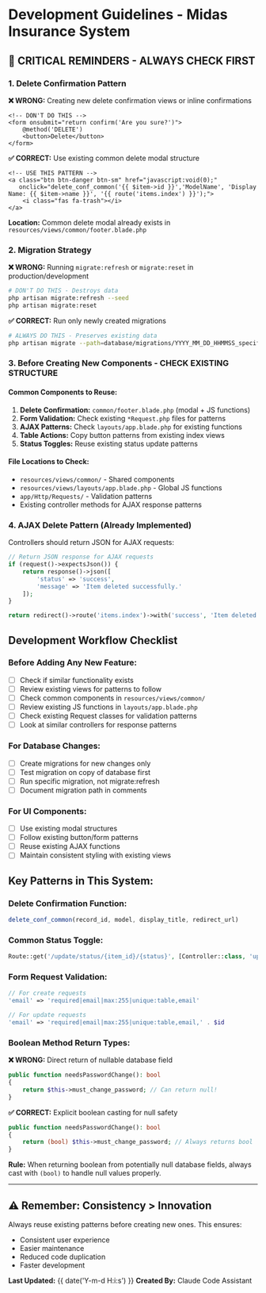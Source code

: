 # Development Guidelines - Midas Insurance System

## 🚨 **CRITICAL REMINDERS - ALWAYS CHECK FIRST** 

### **1. Delete Confirmation Pattern**
**❌ WRONG:** Creating new delete confirmation views or inline confirmations
```blade
<!-- DON'T DO THIS -->
<form onsubmit="return confirm('Are you sure?')">
    @method('DELETE')
    <button>Delete</button>
</form>
```

**✅ CORRECT:** Use existing common delete modal structure
```blade
<!-- USE THIS PATTERN -->
<a class="btn btn-danger btn-sm" href="javascript:void(0);" 
   onclick="delete_conf_common('{{ $item->id }}','ModelName', 'Display Name: {{ $item->name }}', '{{ route('items.index') }}');">
    <i class="fas fa-trash"></i>
</a>
```

**Location:** Common delete modal already exists in `resources/views/common/footer.blade.php`

### **2. Migration Strategy**
**❌ WRONG:** Running `migrate:refresh` or `migrate:reset` in production/development
```bash
# DON'T DO THIS - Destroys data
php artisan migrate:refresh --seed
php artisan migrate:reset
```

**✅ CORRECT:** Run only newly created migrations
```bash
# ALWAYS DO THIS - Preserves existing data
php artisan migrate --path=database/migrations/YYYY_MM_DD_HHMMSS_specific_migration.php
```

### **3. Before Creating New Components - CHECK EXISTING STRUCTURE**

#### **Common Components to Reuse:**
1. **Delete Confirmation:** `common/footer.blade.php` (modal + JS functions)
2. **Form Validation:** Check existing `*Request.php` files for patterns
3. **AJAX Patterns:** Check `layouts/app.blade.php` for existing functions
4. **Table Actions:** Copy button patterns from existing index views
5. **Status Toggles:** Reuse existing status update patterns

#### **File Locations to Check:**
- `resources/views/common/` - Shared components
- `resources/views/layouts/app.blade.php` - Global JS functions  
- `app/Http/Requests/` - Validation patterns
- Existing controller methods for AJAX response patterns

### **4. AJAX Delete Pattern (Already Implemented)**
Controllers should return JSON for AJAX requests:
```php
// Return JSON response for AJAX requests  
if (request()->expectsJson()) {
    return response()->json([
        'status' => 'success',
        'message' => 'Item deleted successfully.'
    ]);
}

return redirect()->route('items.index')->with('success', 'Item deleted successfully.');
```

## **Development Workflow Checklist**

### **Before Adding Any New Feature:**
- [ ] Check if similar functionality exists
- [ ] Review existing views for patterns to follow
- [ ] Check common components in `resources/views/common/`
- [ ] Review existing JS functions in `layouts/app.blade.php`
- [ ] Check existing Request classes for validation patterns
- [ ] Look at similar controllers for response patterns

### **For Database Changes:**
- [ ] Create migrations for new changes only
- [ ] Test migration on copy of database first
- [ ] Run specific migration, not migrate:refresh
- [ ] Document migration path in comments

### **For UI Components:**
- [ ] Use existing modal structures
- [ ] Follow existing button/form patterns  
- [ ] Reuse existing AJAX functions
- [ ] Maintain consistent styling with existing views

## **Key Patterns in This System:**

### **Delete Confirmation Function:**
```javascript
delete_conf_common(record_id, model, display_title, redirect_url)
```

### **Common Status Toggle:**
```php
Route::get('/update/status/{item_id}/{status}', [Controller::class, 'updateStatus'])->name('items.status');
```

### **Form Request Validation:**
```php
// For create requests
'email' => 'required|email|max:255|unique:table,email'

// For update requests  
'email' => 'required|email|max:255|unique:table,email,' . $id
```

### **Boolean Method Return Types:**
**❌ WRONG:** Direct return of nullable database field
```php
public function needsPasswordChange(): bool
{
    return $this->must_change_password; // Can return null!
}
```

**✅ CORRECT:** Explicit boolean casting for null safety
```php
public function needsPasswordChange(): bool
{
    return (bool) $this->must_change_password; // Always returns bool
}
```

**Rule:** When returning boolean from potentially null database fields, always cast with `(bool)` to handle null values properly.

---

## **⚠️ Remember: Consistency > Innovation**
Always reuse existing patterns before creating new ones. This ensures:
- Consistent user experience
- Easier maintenance  
- Reduced code duplication
- Faster development

**Last Updated:** {{ date('Y-m-d H:i:s') }}
**Created By:** Claude Code Assistant